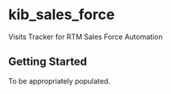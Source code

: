 # kib_sales_force

Visits Tracker for RTM Sales Force Automation

## Getting Started

To be appropriately populated.
